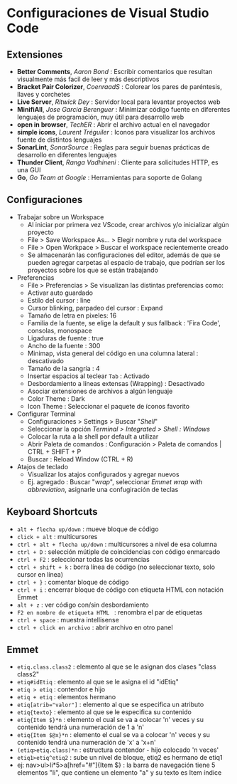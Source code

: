 # Configuraciones de Visual Studio Code

## Extensiones
- **Better Comments**, *Aaron Bond* : Escribir comentarios que resultan visualmente más facil de leer y más descriptivos
- **Bracket Pair Colorizer**, *CoenraadS* : Colorear los pares de paréntesis, llaves y corchetes
- **Live Server**, *Ritwick Dey* : Servidor local para levantar proyectos web
- **MinifiAll**, *Jose Garcia Berenguer* : Minimizar código fuente en diferentes lenguajes de programación, muy útil para desarrollo web
- **open in browser**, *TechER* : Abrir el archivo actual en el navegador
- **simple icons**, *Laurent Tréguiler* : Iconos para visualizar los archivos fuente de distintos lenguajes
- **SonarLint**, *SonarSource* : Reglas para seguir buenas prácticas de desarrollo en diferentes lenguajes
- **Thunder Client**, *Ranga Vadhineni* : Cliente para solicitudes HTTP, es una GUI
- **Go**, *Go Team at Google* : Herramientas para soporte de Golang


## Configuraciones
- Trabajar sobre un Workspace
    - Al iniciar por primera vez VScode, crear archivos y/o inicializar algún proyecto
    - File > Save Workspace As... > Elegir nombre y ruta del workspace
    - File > Open Workpace > Buscar el workspace recientemente creado
    - Se almacenarán las configuraciones del editor, además de que se pueden agregar carpetas al espacio de trabajo, que podrían ser los proyectos sobre los que se están trabajando
- Preferencias
    - File > Preferencias > Se visualizan las distintas preferencias como:
    - Activar auto guardado
    - Estilo del cursor : line
    - Cursor blinking, parpadeo del cursor : Expand
    - Tamaño de letra en pixeles: 16
    - Familia de la fuente, se elige la default y sus fallback : 'Fira Code', consolas, monospace
    - Ligaduras de fuente : true
    - Ancho de la fuente : 300
    - Minimap, vista general del código en una columna lateral : descativado
    - Tamaño de la sangría : 4
    - Insertar espacios al teclear `Tab`  : Activado
    - Desbordamiento a líneas extensas (Wrapping) : Desactivado
    - Asociar extensiones de archivos a algún lenguaje
    - Color Theme : Dark
    - Icon Theme : Seleccionar el paquete de íconos favorito
- Configurar Terminal
    - Configuraciones > Settings > Buscar "*Shell*"
    - Seleccionar la opción *Terminal > Integrated > Shell : Windows*
    - Colocar la ruta a la shell por default a utilizar
    - Abrir Paleta de comandos : Configuración > Paleta de comandos | CTRL + SHIFT + P
    - Buscar : Reload Window (CTRL + R)
- Atajos de teclado
    - Visualizar los atajos configurados y agregar nuevos
    - Ej. agregado : Buscar "*wrap*", seleccionar *Emmet wrap with abbreviation*, asignarle una confugiración de teclas


## Keyboard Shortcuts
- `alt + flecha up/down` : mueve bloque de código
- `click + alt` : multicursores
- `ctrl + alt + flecha up/down` : multicursores a nivel de esa columna
- `ctrl + D` : selección mútiple de coincidencias con código enmarcado
- `ctrl + F2` : seleccionar todas las ocurrencias
- `ctrl + shift + k` : borra línea de código (no seleccionar texto, solo cursor en línea)
- `ctrl + }` : comentar bloque de código
- `ctrl + i` : encerrar bloque de código con etiqueta HTML con notación Emmet
- `alt + z` : ver código con/sin desbordamiento
- `F2 en nombre de etiqueta HTML ` : renombra el par de etiquetas
- `ctrl + space` : muestra intellisense
- `ctrl + click en archivo` : abrir archivo en otro panel

## Emmet
- `etiq.class.class2` : elemento al que se le asignan dos clases "class class2"
- `etiq#idEtiq` : elemento al que se le asigna el id "idEtiq"
- `etiq > etiq` : contendor e hijo
- `etiq + etiq` : elementos hermano
- `etiq[atrib="valor"]` : elemento al que se especifica un atributo
- `etiq{texto}` : elemento al que se le especifica su contenido
- `etiq{Item $}*n` : elemento el cual se va a colocar 'n' veces y su contenido tendrá una numeración de 1 a 'n'
- `etiq{Item $@x}*n` : elemento el cual se va a colocar 'n' veces y su contenido tendrá una numeración de 'x' a 'x+n'
- `(etiq>etiq.class)*n` : estructura contendor - hijo colocado 'n veces'
- `etiq1>etiq^etiq2` : sube un nivel de bloque, etiq2 es hermano de etiq1
- ej: nav>ul>li*5>a\[href="#"\]{Item $} : la barra de navegación tiene 5 elementos "li", que contiene un elemento "a" y su texto es Item índice




